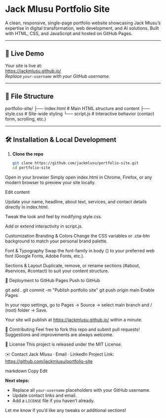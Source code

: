 # Jack Mlusu Portfolio Site

A clean, responsive, single-page portfolio website showcasing Jack Mlusu’s expertise in digital transformation, web development, and AI solutions. Built with HTML, CSS, and JavaScript and hosted on GitHub Pages.

---

## 🚀 Live Demo

Your site is live at:  
https://jackmlusu.github.io/  
_Replace `your-username` with your GitHub username._

---

## 📂 File Structure
portfolio-site/
├── index.html # Main HTML structure and content
├── style.css # Site-wide styling
└── script.js # Interactive behavior (contact form, scrolling, etc.)

---

## 🛠️ Installation & Local Development

1. **Clone the repo**  
   ```bash
   git clone https://github.com/jackmlusu/portfolio-site.git
   cd portfolio-site
Open in your browser
Simply open index.html in Chrome, Firefox, or any modern browser to preview your site locally.

Edit content

Update your name, headline, about text, services, and contact details directly in index.html.

Tweak the look and feel by modifying style.css.

Add or extend interactivity in script.js.

Customization
Branding & Colors
Change the CSS variables or .cta-btn background to match your personal brand palette.

Font & Typography
Swap the font-family in body {} to your preferred web font (Google Fonts, Adobe Fonts, etc.).

Sections & Layout
Duplicate, remove, or rename sections (#about, #services, #contact) to suit your content structure.

📢 Deployment to GitHub Pages
Push to GitHub

git add .
git commit -m "Publish portfolio site"
git push origin main
Enable Pages

In your repo settings, go to Pages → Source → select main branch and / (root) folder → Save.

Your site will publish at https://jackmlusu.github.io/ within a minute.

🤝 Contributing
Feel free to fork this repo and submit pull requests! Suggestions and improvements are always welcome.

📄 License
This project is released under the MIT License.

✉️ Contact
Jack Mlusu · Email · LinkedIn
Project Link: https://github.com/jackmlusu/portfolio-site

markdown
Copy
Edit

**Next steps:**  
- Replace all `your-username` placeholders with your GitHub username.  
- Update contact links and email.  
- Add a `LICENSE` file if you haven’t already.  

Let me know if you’d like any tweaks or additional sections!
